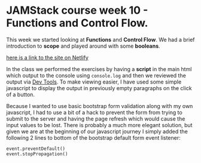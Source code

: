 # JAMStack course week 10 - Functions and Control Flow.

This week we started looking at **Functions** and **Control Flow**. We had a brief introduction to **scope** and played around with some **booleans**.

[here is a link to the site on Netlify](https://confident-poincare-3826c3.netlify.app/)

In the class we performed the exercises by having a **script** in the main html which output to the console using `console.log` and then we reviewed the output via [Dev Tools](https://developers.google.com/web/tools/chrome-devtools). To make viewing easier, I have used some simple javascript to display the output in previously empty paragraphs on the click of a button.

Because I wanted to use basic bootstrap form validation along with my own javascript, I had to use a bit of a hack to prevent the form from trying to submit to the server and having the page refresh which would cause the input values to be lost. There is probably a much more elegant solution, but given we are at the beginning of our javascript journey I simply added the following 2 lines to bottom of the bootstrap default form event listener:

```
event.preventDefault()
event.stopPropagation()
```
